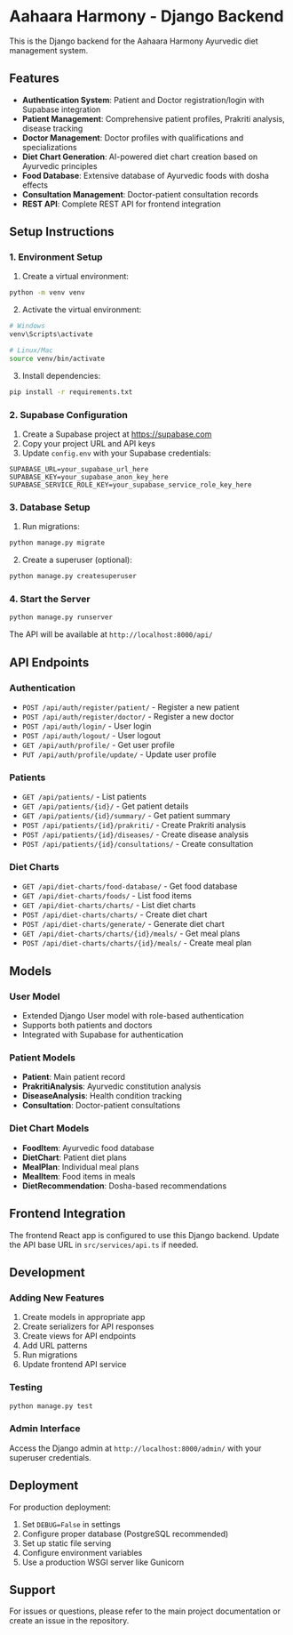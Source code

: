 # Aahaara Harmony - Django Backend

This is the Django backend for the Aahaara Harmony Ayurvedic diet management system.

## Features

- **Authentication System**: Patient and Doctor registration/login with Supabase integration
- **Patient Management**: Comprehensive patient profiles, Prakriti analysis, disease tracking
- **Doctor Management**: Doctor profiles with qualifications and specializations
- **Diet Chart Generation**: AI-powered diet chart creation based on Ayurvedic principles
- **Food Database**: Extensive database of Ayurvedic foods with dosha effects
- **Consultation Management**: Doctor-patient consultation records
- **REST API**: Complete REST API for frontend integration

## Setup Instructions

### 1. Environment Setup

1. Create a virtual environment:
```bash
python -m venv venv
```

2. Activate the virtual environment:
```bash
# Windows
venv\Scripts\activate

# Linux/Mac
source venv/bin/activate
```

3. Install dependencies:
```bash
pip install -r requirements.txt
```

### 2. Supabase Configuration

1. Create a Supabase project at https://supabase.com
2. Copy your project URL and API keys
3. Update `config.env` with your Supabase credentials:
```env
SUPABASE_URL=your_supabase_url_here
SUPABASE_KEY=your_supabase_anon_key_here
SUPABASE_SERVICE_ROLE_KEY=your_supabase_service_role_key_here
```

### 3. Database Setup

1. Run migrations:
```bash
python manage.py migrate
```

2. Create a superuser (optional):
```bash
python manage.py createsuperuser
```

### 4. Start the Server

```bash
python manage.py runserver
```

The API will be available at `http://localhost:8000/api/`

## API Endpoints

### Authentication
- `POST /api/auth/register/patient/` - Register a new patient
- `POST /api/auth/register/doctor/` - Register a new doctor
- `POST /api/auth/login/` - User login
- `POST /api/auth/logout/` - User logout
- `GET /api/auth/profile/` - Get user profile
- `PUT /api/auth/profile/update/` - Update user profile

### Patients
- `GET /api/patients/` - List patients
- `GET /api/patients/{id}/` - Get patient details
- `GET /api/patients/{id}/summary/` - Get patient summary
- `POST /api/patients/{id}/prakriti/` - Create Prakriti analysis
- `POST /api/patients/{id}/diseases/` - Create disease analysis
- `POST /api/patients/{id}/consultations/` - Create consultation

### Diet Charts
- `GET /api/diet-charts/food-database/` - Get food database
- `GET /api/diet-charts/foods/` - List food items
- `GET /api/diet-charts/charts/` - List diet charts
- `POST /api/diet-charts/charts/` - Create diet chart
- `POST /api/diet-charts/generate/` - Generate diet chart
- `GET /api/diet-charts/charts/{id}/meals/` - Get meal plans
- `POST /api/diet-charts/charts/{id}/meals/` - Create meal plan

## Models

### User Model
- Extended Django User model with role-based authentication
- Supports both patients and doctors
- Integrated with Supabase for authentication

### Patient Models
- **Patient**: Main patient record
- **PrakritiAnalysis**: Ayurvedic constitution analysis
- **DiseaseAnalysis**: Health condition tracking
- **Consultation**: Doctor-patient consultations

### Diet Chart Models
- **FoodItem**: Ayurvedic food database
- **DietChart**: Patient diet plans
- **MealPlan**: Individual meal plans
- **MealItem**: Food items in meals
- **DietRecommendation**: Dosha-based recommendations

## Frontend Integration

The frontend React app is configured to use this Django backend. Update the API base URL in `src/services/api.ts` if needed.

## Development

### Adding New Features
1. Create models in appropriate app
2. Create serializers for API responses
3. Create views for API endpoints
4. Add URL patterns
5. Run migrations
6. Update frontend API service

### Testing
```bash
python manage.py test
```

### Admin Interface
Access the Django admin at `http://localhost:8000/admin/` with your superuser credentials.

## Deployment

For production deployment:
1. Set `DEBUG=False` in settings
2. Configure proper database (PostgreSQL recommended)
3. Set up static file serving
4. Configure environment variables
5. Use a production WSGI server like Gunicorn

## Support

For issues or questions, please refer to the main project documentation or create an issue in the repository.
